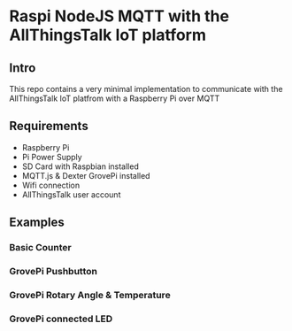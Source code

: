 # Raspi NodeJS MQTT with the AllThingsTalk IoT platform

## Intro
This repo contains a very minimal implementation to communicate with the AllThingsTalk IoT platfrom with a Raspberry Pi over MQTT

## Requirements
 * Raspberry Pi
 * Pi Power Supply
 * SD Card with Raspbian installed
 * MQTT.js & Dexter GrovePi installed
 * Wifi connection
 * AllThingsTalk user account

## Examples


### Basic Counter

### GrovePi Pushbutton

### GrovePi Rotary Angle & Temperature

### GrovePi connected LED

